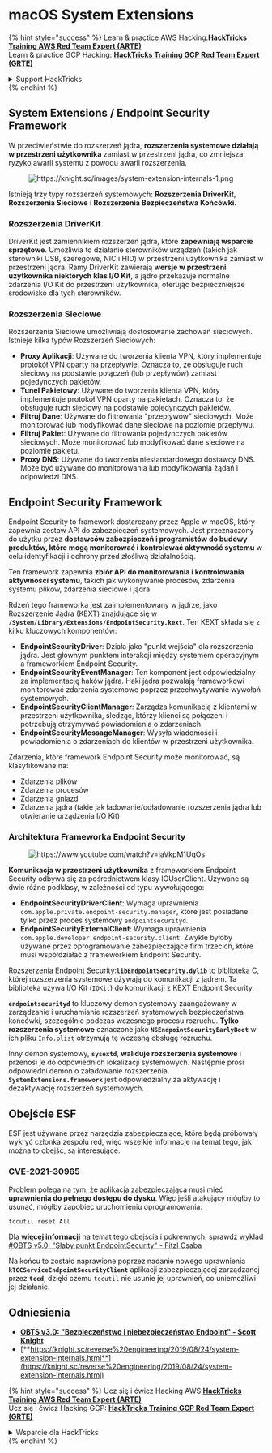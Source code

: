 # macOS System Extensions

{% hint style="success" %}
Learn & practice AWS Hacking:<img src="/.gitbook/assets/arte.png" alt="" data-size="line">[**HackTricks Training AWS Red Team Expert (ARTE)**](https://training.hacktricks.xyz/courses/arte)<img src="/.gitbook/assets/arte.png" alt="" data-size="line">\
Learn & practice GCP Hacking: <img src="/.gitbook/assets/grte.png" alt="" data-size="line">[**HackTricks Training GCP Red Team Expert (GRTE)**<img src="/.gitbook/assets/grte.png" alt="" data-size="line">](https://training.hacktricks.xyz/courses/grte)

<details>

<summary>Support HackTricks</summary>

* Check the [**subscription plans**](https://github.com/sponsors/carlospolop)!
* **Join the** 💬 [**Discord group**](https://discord.gg/hRep4RUj7f) or the [**telegram group**](https://t.me/peass) or **follow** us on **Twitter** 🐦 [**@hacktricks\_live**](https://twitter.com/hacktricks\_live)**.**
* **Share hacking tricks by submitting PRs to the** [**HackTricks**](https://github.com/carlospolop/hacktricks) and [**HackTricks Cloud**](https://github.com/carlospolop/hacktricks-cloud) github repos.

</details>
{% endhint %}

## System Extensions / Endpoint Security Framework

W przeciwieństwie do rozszerzeń jądra, **rozszerzenia systemowe działają w przestrzeni użytkownika** zamiast w przestrzeni jądra, co zmniejsza ryzyko awarii systemu z powodu awarii rozszerzenia.

<figure><img src="../../../.gitbook/assets/image (606).png" alt="https://knight.sc/images/system-extension-internals-1.png"><figcaption></figcaption></figure>

Istnieją trzy typy rozszerzeń systemowych: **Rozszerzenia DriverKit**, **Rozszerzenia Sieciowe** i **Rozszerzenia Bezpieczeństwa Końcówki**.

### **Rozszerzenia DriverKit**

DriverKit jest zamiennikiem rozszerzeń jądra, które **zapewniają wsparcie sprzętowe**. Umożliwia to działanie sterowników urządzeń (takich jak sterowniki USB, szeregowe, NIC i HID) w przestrzeni użytkownika zamiast w przestrzeni jądra. Ramy DriverKit zawierają **wersje w przestrzeni użytkownika niektórych klas I/O Kit**, a jądro przekazuje normalne zdarzenia I/O Kit do przestrzeni użytkownika, oferując bezpieczniejsze środowisko dla tych sterowników.

### **Rozszerzenia Sieciowe**

Rozszerzenia Sieciowe umożliwiają dostosowanie zachowań sieciowych. Istnieje kilka typów Rozszerzeń Sieciowych:

* **Proxy Aplikacji**: Używane do tworzenia klienta VPN, który implementuje protokół VPN oparty na przepływie. Oznacza to, że obsługuje ruch sieciowy na podstawie połączeń (lub przepływów) zamiast pojedynczych pakietów.
* **Tunel Pakietowy**: Używane do tworzenia klienta VPN, który implementuje protokół VPN oparty na pakietach. Oznacza to, że obsługuje ruch sieciowy na podstawie pojedynczych pakietów.
* **Filtruj Dane**: Używane do filtrowania "przepływów" sieciowych. Może monitorować lub modyfikować dane sieciowe na poziomie przepływu.
* **Filtruj Pakiet**: Używane do filtrowania pojedynczych pakietów sieciowych. Może monitorować lub modyfikować dane sieciowe na poziomie pakietu.
* **Proxy DNS**: Używane do tworzenia niestandardowego dostawcy DNS. Może być używane do monitorowania lub modyfikowania żądań i odpowiedzi DNS.

## Endpoint Security Framework

Endpoint Security to framework dostarczany przez Apple w macOS, który zapewnia zestaw API do zabezpieczeń systemowych. Jest przeznaczony do użytku przez **dostawców zabezpieczeń i programistów do budowy produktów, które mogą monitorować i kontrolować aktywność systemu** w celu identyfikacji i ochrony przed złośliwą działalnością.

Ten framework zapewnia **zbiór API do monitorowania i kontrolowania aktywności systemu**, takich jak wykonywanie procesów, zdarzenia systemu plików, zdarzenia sieciowe i jądra.

Rdzeń tego frameworka jest zaimplementowany w jądrze, jako Rozszerzenie Jądra (KEXT) znajdujące się w **`/System/Library/Extensions/EndpointSecurity.kext`**. Ten KEXT składa się z kilku kluczowych komponentów:

* **EndpointSecurityDriver**: Działa jako "punkt wejścia" dla rozszerzenia jądra. Jest głównym punktem interakcji między systemem operacyjnym a frameworkiem Endpoint Security.
* **EndpointSecurityEventManager**: Ten komponent jest odpowiedzialny za implementację haków jądra. Haki jądra pozwalają frameworkowi monitorować zdarzenia systemowe poprzez przechwytywanie wywołań systemowych.
* **EndpointSecurityClientManager**: Zarządza komunikacją z klientami w przestrzeni użytkownika, śledząc, którzy klienci są połączeni i potrzebują otrzymywać powiadomienia o zdarzeniach.
* **EndpointSecurityMessageManager**: Wysyła wiadomości i powiadomienia o zdarzeniach do klientów w przestrzeni użytkownika.

Zdarzenia, które framework Endpoint Security może monitorować, są klasyfikowane na:

* Zdarzenia plików
* Zdarzenia procesów
* Zdarzenia gniazd
* Zdarzenia jądra (takie jak ładowanie/odładowanie rozszerzenia jądra lub otwieranie urządzenia I/O Kit)

### Architektura Frameworka Endpoint Security

<figure><img src="../../../.gitbook/assets/image (1068).png" alt="https://www.youtube.com/watch?v=jaVkpM1UqOs"><figcaption></figcaption></figure>

**Komunikacja w przestrzeni użytkownika** z frameworkiem Endpoint Security odbywa się za pośrednictwem klasy IOUserClient. Używane są dwie różne podklasy, w zależności od typu wywołującego:

* **EndpointSecurityDriverClient**: Wymaga uprawnienia `com.apple.private.endpoint-security.manager`, które jest posiadane tylko przez proces systemowy `endpointsecurityd`.
* **EndpointSecurityExternalClient**: Wymaga uprawnienia `com.apple.developer.endpoint-security.client`. Zwykle byłoby używane przez oprogramowanie zabezpieczające firm trzecich, które musi współdziałać z frameworkiem Endpoint Security.

Rozszerzenia Endpoint Security:**`libEndpointSecurity.dylib`** to biblioteka C, której rozszerzenia systemowe używają do komunikacji z jądrem. Ta biblioteka używa I/O Kit (`IOKit`) do komunikacji z KEXT Endpoint Security.

**`endpointsecurityd`** to kluczowy demon systemowy zaangażowany w zarządzanie i uruchamianie rozszerzeń systemowych bezpieczeństwa końcówki, szczególnie podczas wczesnego procesu rozruchu. **Tylko rozszerzenia systemowe** oznaczone jako **`NSEndpointSecurityEarlyBoot`** w ich pliku `Info.plist` otrzymują tę wczesną obsługę rozruchu.

Inny demon systemowy, **`sysextd`**, **waliduje rozszerzenia systemowe** i przenosi je do odpowiednich lokalizacji systemowych. Następnie prosi odpowiedni demon o załadowanie rozszerzenia. **`SystemExtensions.framework`** jest odpowiedzialny za aktywację i dezaktywację rozszerzeń systemowych.

## Obejście ESF

ESF jest używane przez narzędzia zabezpieczające, które będą próbowały wykryć członka zespołu red, więc wszelkie informacje na temat tego, jak można to obejść, są interesujące.

### CVE-2021-30965

Problem polega na tym, że aplikacja zabezpieczająca musi mieć **uprawnienia do pełnego dostępu do dysku**. Więc jeśli atakujący mógłby to usunąć, mógłby zapobiec uruchomieniu oprogramowania:
```bash
tccutil reset All
```
Dla **więcej informacji** na temat tego obejścia i pokrewnych, sprawdź wykład [#OBTS v5.0: "Słaby punkt EndpointSecurity" - Fitzl Csaba](https://www.youtube.com/watch?v=lQO7tvNCoTI)

Na końcu to zostało naprawione poprzez nadanie nowego uprawnienia **`kTCCServiceEndpointSecurityClient`** aplikacji zabezpieczającej zarządzanej przez **`tccd`**, dzięki czemu `tccutil` nie usunie jej uprawnień, co uniemożliwi jej działanie.

## Odniesienia

* [**OBTS v3.0: "Bezpieczeństwo i niebezpieczeństwo Endpoint" - Scott Knight**](https://www.youtube.com/watch?v=jaVkpM1UqOs)
* [**https://knight.sc/reverse%20engineering/2019/08/24/system-extension-internals.html**](https://knight.sc/reverse%20engineering/2019/08/24/system-extension-internals.html)

{% hint style="success" %}
Ucz się i ćwicz Hacking AWS:<img src="/.gitbook/assets/arte.png" alt="" data-size="line">[**HackTricks Training AWS Red Team Expert (ARTE)**](https://training.hacktricks.xyz/courses/arte)<img src="/.gitbook/assets/arte.png" alt="" data-size="line">\
Ucz się i ćwicz Hacking GCP: <img src="/.gitbook/assets/grte.png" alt="" data-size="line">[**HackTricks Training GCP Red Team Expert (GRTE)**<img src="/.gitbook/assets/grte.png" alt="" data-size="line">](https://training.hacktricks.xyz/courses/grte)

<details>

<summary>Wsparcie dla HackTricks</summary>

* Sprawdź [**plany subskrypcyjne**](https://github.com/sponsors/carlospolop)!
* **Dołącz do** 💬 [**grupy Discord**](https://discord.gg/hRep4RUj7f) lub [**grupy telegram**](https://t.me/peass) lub **śledź** nas na **Twitterze** 🐦 [**@hacktricks\_live**](https://twitter.com/hacktricks\_live)**.**
* **Podziel się sztuczkami hackingowymi, przesyłając PR-y do** [**HackTricks**](https://github.com/carlospolop/hacktricks) i [**HackTricks Cloud**](https://github.com/carlospolop/hacktricks-cloud) repozytoriów github.

</details>
{% endhint %}
